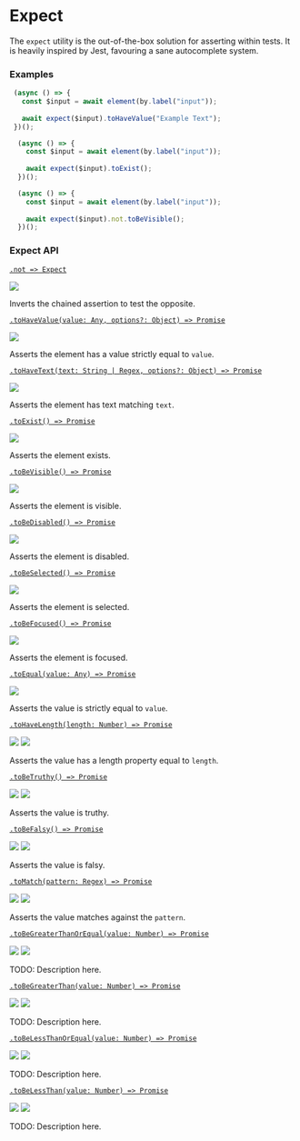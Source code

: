 # Expect

The `expect` utility is the out-of-the-box solution for asserting within tests. It is heavily inspired by Jest, favouring a sane autocomplete system.

 ### Examples
 
```javascript
 (async () => {
   const $input = await element(by.label("input"));
   
   await expect($input).toHaveValue("Example Text");
 })();
```
 
```javascript
  (async () => {
    const $input = await element(by.label("input"));
    
    await expect($input).toExist();
  })();
```

```javascript
  (async () => {
    const $input = await element(by.label("input"));
    
    await expect($input).not.toBeVisible();
  })();
```

### Expect API

[```.not => Expect```](./expect/not.md)

<img src="https://img.shields.io/badge/Platform-All-blue.svg" />

Inverts the chained assertion to test the opposite.

[```.toHaveValue(value: Any, options?: Object) => Promise```](./expect/toHaveValue.md)

<img src="https://img.shields.io/badge/Platform-All-blue.svg" />

Asserts the element has a value strictly equal to `value`.

[```.toHaveText(text: String | Regex, options?: Object) => Promise```](./expect/toHaveText.md)

<img src="https://img.shields.io/badge/Platform-All-blue.svg" />

Asserts the element has text matching `text`.

[```.toExist() => Promise```](./expect/toExist.md)

<img src="https://img.shields.io/badge/Platform-All-blue.svg" />

Asserts the element exists.

[```.toBeVisible() => Promise```](./expect/toBeVisible.md)

<img src="https://img.shields.io/badge/Platform-All-blue.svg" />

Asserts the element is visible.

[```.toBeDisabled() => Promise```](./expect/toBeDisabled.md)

<img src="https://img.shields.io/badge/Platform-All-blue.svg" />

Asserts the element is disabled.

[```.toBeSelected() => Promise```](./expect/toBeSelected.md)

<img src="https://img.shields.io/badge/Platform-All-blue.svg" />

Asserts the element is selected.

[```.toBeFocused() => Promise```](./expect/toBeFocused.md)

<img src="https://img.shields.io/badge/Platform-All-blue.svg" />

Asserts the element is focused.

[```.toEqual(value: Any) => Promise```](./expect/toEqual.md)

<img src="https://img.shields.io/badge/Platform-All-blue.svg" />

Asserts the value is strictly equal to `value`.

[```.toHaveLength(length: Number) => Promise```](./expect/toHaveLength.md)

<img src="https://img.shields.io/badge/Platform-All-blue.svg" /> <img src="https://img.shields.io/badge/Docs-TODO-red.svg" />

Asserts the value has a length property equal to `length`.

[```.toBeTruthy() => Promise```](./expect/toBeTruthy.md)

<img src="https://img.shields.io/badge/Platform-All-blue.svg" /> <img src="https://img.shields.io/badge/Docs-TODO-red.svg" />

Asserts the value is truthy.

[```.toBeFalsy() => Promise```](./expect/toBeFalsy.md)

<img src="https://img.shields.io/badge/Platform-All-blue.svg" /> <img src="https://img.shields.io/badge/Docs-TODO-red.svg" />

Asserts the value is falsy.

[```.toMatch(pattern: Regex) => Promise```](./expect/toMatch.md)

<img src="https://img.shields.io/badge/Platform-All-blue.svg" /> <img src="https://img.shields.io/badge/Docs-TODO-red.svg" />

Asserts the value matches against the `pattern`.

[```.toBeGreaterThanOrEqual(value: Number) => Promise```](./expect/toBeGreaterThanOrEqual.md)

<img src="https://img.shields.io/badge/Platform-All-blue.svg" /> <img src="https://img.shields.io/badge/Docs-TODO-red.svg" />

TODO: Description here.

[```.toBeGreaterThan(value: Number) => Promise```](./expect/toBeGreaterThan.md)

<img src="https://img.shields.io/badge/Platform-All-blue.svg" /> <img src="https://img.shields.io/badge/Docs-TODO-red.svg" />

TODO: Description here.

[```.toBeLessThanOrEqual(value: Number) => Promise```](./expect/toBeLessThanOrEqual.md)

<img src="https://img.shields.io/badge/Platform-All-blue.svg" /> <img src="https://img.shields.io/badge/Docs-TODO-red.svg" />

TODO: Description here.

[```.toBeLessThan(value: Number) => Promise```](./expect/toBeLessThan.md)

<img src="https://img.shields.io/badge/Platform-All-blue.svg" /> <img src="https://img.shields.io/badge/Docs-TODO-red.svg" />

TODO: Description here.
